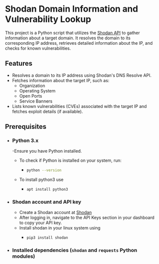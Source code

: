 # Shodan Domain Information and Vulnerability Lookup

This project is a Python script that utilizes the [Shodan API](https://www.shodan.io/) to gather information about a target domain. It resolves the domain to its corresponding IP address, retrieves detailed information about the IP, and checks for known vulnerabilities.

## Features

- Resolves a domain to its IP address using Shodan's DNS Resolve API.
- Fetches information about the target IP, such as:
  - Organization
  - Operating System
  - Open Ports
  - Service Banners
- Lists known vulnerabilities (CVEs) associated with the target IP and fetches exploit details (if available).

## Prerequisites

- ### Python 3.x
  -Ensure you have Python installed.
    - To check if Python is installed on your system, run:
      - ```bash
        python --version
        ```
    - To install python3 use
      - ```bash
        apt install python3
        ```
    
- ### Shodan account and API key
  - Create a Shodan account at [Shodan](https://www.shodan.io/)
  - After logging in, navigate to the API Keys section in your dashboard to copy your API key.
  - Install shodan in your linux system using
    - ```bash
      pip3 install shodan
      ```
  
- ### Installed dependencies (`shodan` and `requests` Python modules)


